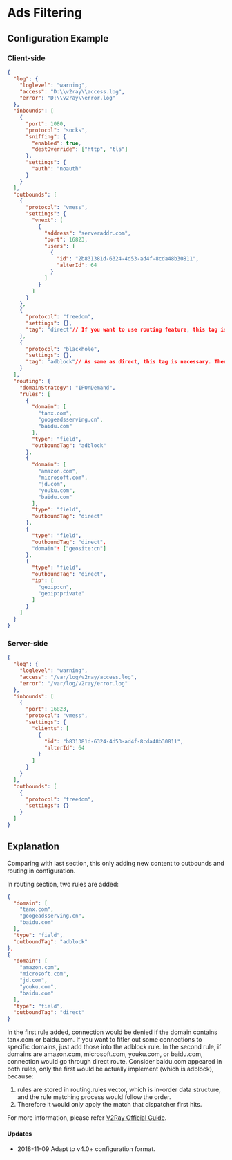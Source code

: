 # Ads Filtering

## Configuration Example

### Client-side

```json
{
  "log": {
    "loglevel": "warning",
    "access": "D:\\v2ray\\access.log",
    "error": "D:\\v2ray\\error.log"
  },
  "inbounds": [
    {
      "port": 1080,
      "protocol": "socks",
      "sniffing": {
        "enabled": true,
        "destOverride": ["http", "tls"]
      },
      "settings": {
        "auth": "noauth"
      }
    }
  ],
  "outbounds": [
    {
      "protocol": "vmess",
      "settings": {
        "vnext": [
          {
            "address": "serveraddr.com",
            "port": 16823,
            "users": [
              {
                "id": "2b831381d-6324-4d53-ad4f-8cda48b30811",  
                "alterId": 64
              }
            ]
          }
        ]
      }
    },
    {
      "protocol": "freedom",
      "settings": {},
      "tag": "direct"// If you want to use routing feature, this tag is necessary. Here direct is a tag of freedom. Then we use directly to tell V2ray, use freedom outbound.
    },
    {
      "protocol": "blackhole",
      "settings": {},
      "tag": "adblock"// As same as direct, this tag is necessary. Then we used adblock tag to tell V2ray point these links to blackhole.
    }
  ],
  "routing": {
    "domainStrategy": "IPOnDemand",
    "rules": [
      {
        "domain": [
          "tanx.com",
          "googeadsserving.cn",
          "baidu.com"
        ],
        "type": "field",
        "outboundTag": "adblock"       
      },
      {
        "domain": [
          "amazon.com",
          "microsoft.com",
          "jd.com",
          "youku.com",
          "baidu.com"
        ],
        "type": "field",
        "outboundTag": "direct"
      },
      {
        "type": "field",
        "outboundTag": "direct"，
        "domain": ["geosite:cn"]
      },
      {
        "type": "field",
        "outboundTag": "direct",
        "ip": [
          "geoip:cn",
          "geoip:private"
        ]
      }
    ]
  }
}
```

### Server-side

```json
{
  "log": {
    "loglevel": "warning",
    "access": "/var/log/v2ray/access.log",
    "error": "/var/log/v2ray/error.log"
  },
  "inbounds": [
    {
      "port": 16823,
      "protocol": "vmess",    
      "settings": {
        "clients": [
          {
            "id": "b831381d-6324-4d53-ad4f-8cda48b30811",
            "alterId": 64
          }
        ]
      }
    }
  ],
  "outbounds": [
    {
      "protocol": "freedom",
      "settings": {}
    }
  ]
}
```

## Explanation

Comparing with last section, this only adding new content to outbounds and routing in configuration.

In routing section, two rules are added:

```json
{
  "domain": [
    "tanx.com",
    "googeadsserving.cn",
    "baidu.com"
  ],
  "type": "field",
  "outboundTag": "adblock"       
},
{
  "domain": [
    "amazon.com",
    "microsoft.com",
    "jd.com",
    "youku.com",
    "baidu.com"
  ],
  "type": "field",
  "outboundTag": "direct"
}
```

In the first rule added, connection would be denied if the domain contains tanx.com or baidu.com. If you want to fitler out some connections to specific domains, just add those into the adblock rule.
In the second rule,  if domains are amazon.com, microsoft.com, youku.com, or baidu.com, connection would go through direct route. Consider baidu.com appeared in both rules, only the first would be actually implement (which is adblock), because:
1. rules are stored in routing.rules vector, which is in-order data structure, and the rule matching process would follow the order.
2. Therefore it would only apply the match that dispatcher first hits.

For more information, please refer [V2Ray Official Guide](https://v2fly.org/chapter_02/03_routing.html).

#### Updates

- 2018-11-09 Adapt to v4.0+ configuration format.
